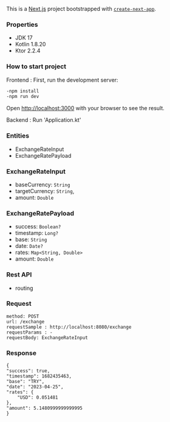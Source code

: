 This is a [Next.js](https://nextjs.org/) project bootstrapped with [`create-next-app`](https://github.com/vercel/next.js/tree/canary/packages/create-next-app).

### Properties
 - JDK 17
 - Kotlin 1.8.20
 - Ktor 2.2.4
 
### How to start project

Frontend : First, run the development server:

```bash
-npm install
-npm run dev
```
Open [http://localhost:3000](http://localhost:3000) with your browser to see the result.

Backend : Run 'Application.kt'


### Entities

- ExchangeRateInput
- ExchangeRatePayload

### ExchangeRateInput

-   baseCurrency: ``String``
-   targetCurrency: ``String``,
-   amount: ````Double````

### ExchangeRatePayload
- success: ````Boolean?````
- timestamp: ````Long?````
- base: ````String````
- date: ````Date?````
- rates: ````Map<String, Double>````
- amount: ````Double````


### Rest API

- routing

### Request
````
method: POST
url: /exchange
requestSample : http://localhost:8080/exchange
requestParams : -
requestBody: ExchangeRateInput
````

### Response

````
{
"success": true,
"timestamp": 1682435463,
"base": "TRY",
"date": "2023-04-25",
"rates": {
    "USD": 0.051481
},
"amount": 5.1480999999999995
}